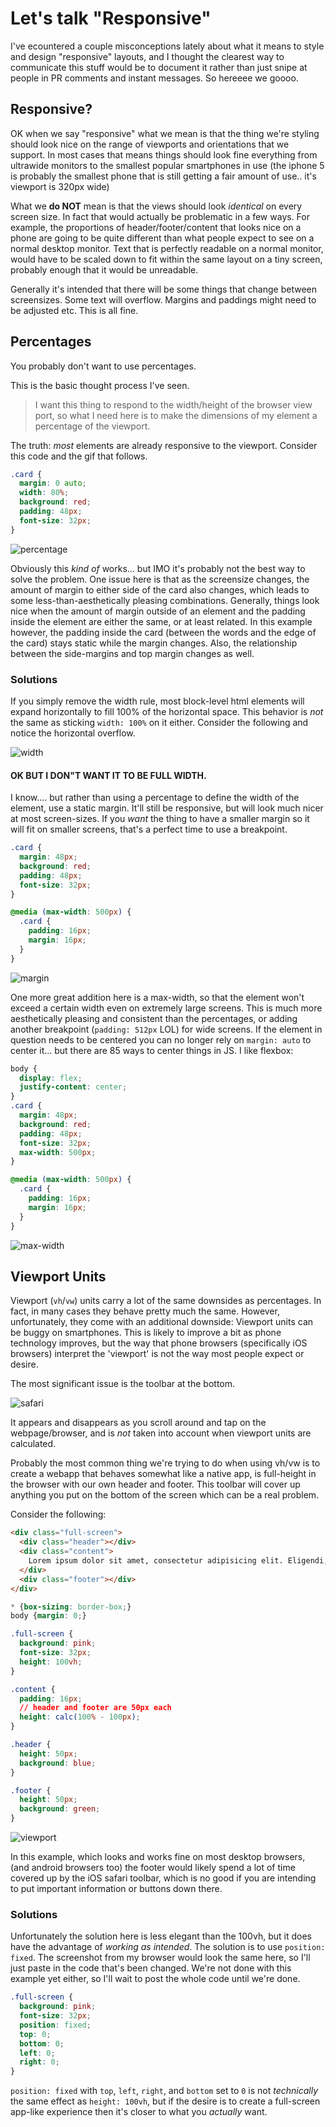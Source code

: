 # Let's talk "Responsive"
I've ecountered a couple misconceptions lately about what it means to style and design "responsive" layouts, and I thought the clearest way to communicate this stuff would be to document it rather than just snipe at people in PR comments and instant messages.  So hereeee we goooo.

## Responsive?
OK when we say "responsive" what we mean is that the thing we're styling should look nice on the range of viewports and orientations that we support. In most cases that means things should look fine everything from ultrawide monitors to the smallest popular smartphones in use (the iphone 5 is probably the smallest phone that is still getting a fair amount of use.. it's viewport is 320px wide)

What we **do NOT** mean is that the views should look _identical_ on every screen size.  In fact that would actually be problematic in a few ways.  For example, the proportions of header/footer/content that looks nice on a phone are going to be quite different than what people expect to see on a normal desktop monitor. Text that is perfectly readable on a normal monitor, would have to be scaled down to fit within the same layout on a tiny screen, probably enough that it would be unreadable.

Generally it's intended that there will be some things that change between screensizes. Some text will overflow. Margins and paddings might need to be adjusted etc. This is all fine.

## Percentages
You probably don't want to use percentages.

This is the basic thought process I've seen.
> I want this thing to respond to the width/height of the browser view port, so what I need here is to make the dimensions of my element a percentage of the viewport.

The truth: _most_ elements are already responsive to the viewport. Consider this code and the gif that follows.

```css
.card {
  margin: 0 auto;
  width: 80%;
  background: red;
  padding: 48px;
  font-size: 32px;
}
```
![percentage](./percentage.gif)

Obviously this _kind of_ works... but IMO it's probably not the best way to solve the problem. One issue here is that as the screensize changes, the amount of margin to either side of the card also changes, which leads to some less-than-aesthetically pleasing combinations. Generally, things look nice when the amount of margin outside of an element and the padding inside the element are either the same, or at least related. In this example however, the padding inside the card (between the words and the edge of the card) stays static while the margin changes. Also, the relationship between the side-margins and top margin changes as well.

### Solutions
If you simply remove the width rule, most block-level html elements will expand horizontally to fill 100% of the horizontal space. This behavior is _not_ the same as sticking `width: 100%` on it either.  Consider the following and notice the horizontal overflow.

![width](./width.gif)

#### OK BUT I DON"T WANT IT TO BE FULL WIDTH.

I know.... but rather than using a percentage to define the width of the element, use a static margin.  It'll still be responsive, but will look much nicer at most screen-sizes.  If you _want_ the thing to have a smaller margin so it will fit on smaller screens, that's a perfect time to use a breakpoint.

```css
.card {
  margin: 48px;
  background: red;
  padding: 48px;
  font-size: 32px;
}

@media (max-width: 500px) {
  .card {
    padding: 16px;
    margin: 16px;
  }
}
```

![margin](./margin.gif)

One more great addition here is a max-width, so that the element won't exceed a certain width even on extremely large screens. This is much more aesthetically pleasing and consistent than the percentages, or adding another breakpoint (`padding: 512px` LOL) for wide screens. If the element in question needs to be centered you can no longer rely on `margin: auto` to center it... but there are 85 ways to center things in JS.  I like flexbox: 

```css
body {
  display: flex;
  justify-content: center;
}
.card {
  margin: 48px;
  background: red;
  padding: 48px;
  font-size: 32px;
  max-width: 500px;
}

@media (max-width: 500px) {
  .card {
    padding: 16px;
    margin: 16px;
  }
}
```

![max-width](./max-width.gif)

## Viewport Units

Viewport (`vh`/`vw`) units carry a lot of the same downsides as percentages. In fact, in many cases they behave pretty much the same. However, unfortunately, they come with an additional downside: Viewport units can be buggy on smartphones.  This is likely to improve a bit as phone technology improves, but the way that phone browsers (specifically iOS browsers) interpret the 'viewport' is not the way most people expect or desire.

The most significant issue is the toolbar at the bottom.

![safari](./safari.png)

It appears and disappears as you scroll around and tap on the webpage/browser, and is _not_ taken into account when viewport units are calculated.

Probably the most common thing we're trying to do when using vh/vw is to create a webapp that behaves somewhat like a native app, is full-height in the browser with our own header and footer. This toolbar will cover up anything  you put on the bottom of the screen which can be a real problem.

Consider the following: 
```html
<div class="full-screen">
  <div class="header"></div>
  <div class="content">
    Lorem ipsum dolor sit amet, consectetur adipisicing elit. Eligendi, voluptatibus odio? Obcaecati neque nesciunt officiis nulla iusto veritatis, quas mollitia provident, ullam optio possimus ducimus perspiciatis magnam ab et excepturi.
  </div>
  <div class="footer"></div>
</div>
```
```css
* {box-sizing: border-box;}
body {margin: 0;}

.full-screen {
  background: pink;
  font-size: 32px;
  height: 100vh;
}

.content {
  padding: 16px;
  // header and footer are 50px each
  height: calc(100% - 100px);
}

.header {
  height: 50px;
  background: blue;
}

.footer {
  height: 50px;
  background: green;
}
```

![viewport](viewportheight.png)

In this example, which looks and works fine on most desktop browsers, (and android browsers too) the footer would likely spend a lot of time covered up by the iOS safari toolbar, which is no good if you are intending to put important information or buttons down there.

### Solutions

Unfortunately the solution here is less elegant than the 100vh, but it does have the advantage of _working as intended_. The solution is to use `position: fixed`. The screenshot from my browser would look the same here, so I'll just paste in the code that's been changed.  We're not done with this example yet either, so I'll wait to post the whole code until we're done.

```css
.full-screen {
  background: pink;
  font-size: 32px;
  position: fixed;
  top: 0;
  bottom: 0;
  left: 0;
  right: 0;
}
```

`position: fixed` with `top`, `left`, `right`, and `bottom` set to `0` is not _technically_ the same effect as `height: 100vh`, but if the desire is to create a full-screen app-like experience then it's closer to what you _actually_ want.